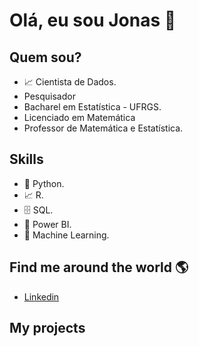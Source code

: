 # **Olá, eu sou Jonas** 👋 
###  

## Quem sou? 

* 📈 Cientista de Dados.
* Pesquisador
* Bacharel em Estatística - UFRGS.
* Licenciado em Matemática
* Professor de Matemática e Estatística.


## Skills

* 🐍 Python.
* 📈 R.
* 🗄 SQL.
* 🧮 Power BI.
* 🔮 Machine Learning. 


## Find me around the world :earth_americas:

*  [Linkedin](https://www.linkedin.com/in/jonas-hendler/)


## **My projects**
